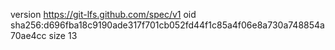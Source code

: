 version https://git-lfs.github.com/spec/v1
oid sha256:d696fba18c9190ade317f701cb052fd44f1c85a4f06e8a730a748854a70ae4cc
size 13
